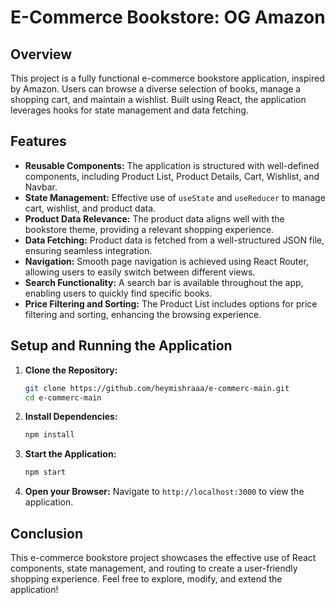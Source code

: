 # E-Commerce Bookstore: OG Amazon

## Overview
This project is a fully functional e-commerce bookstore application, inspired by Amazon. Users can browse a diverse selection of books, manage a shopping cart, and maintain a wishlist. Built using React, the application leverages hooks for state management and data fetching.

## Features
- **Reusable Components:** The application is structured with well-defined components, including Product List, Product Details, Cart, Wishlist, and Navbar.
- **State Management:** Effective use of `useState` and `useReducer` to manage cart, wishlist, and product data.
- **Product Data Relevance:** The product data aligns well with the bookstore theme, providing a relevant shopping experience.
- **Data Fetching:** Product data is fetched from a well-structured JSON file, ensuring seamless integration.
- **Navigation:** Smooth page navigation is achieved using React Router, allowing users to easily switch between different views.
- **Search Functionality:** A search bar is available throughout the app, enabling users to quickly find specific books.
- **Price Filtering and Sorting:** The Product List includes options for price filtering and sorting, enhancing the browsing experience.

## Setup and Running the Application

1. **Clone the Repository:**
   ```bash
   git clone https://github.com/heymishraaa/e-commerc-main.git
   cd e-commerc-main
   ```

2. **Install Dependencies:**
   ```bash
   npm install
   ```

3. **Start the Application:**
   ```bash
   npm start
   ```

4. **Open your Browser:**
   Navigate to `http://localhost:3000` to view the application.

## Conclusion
This e-commerce bookstore project showcases the effective use of React components, state management, and routing to create a user-friendly shopping experience. Feel free to explore, modify, and extend the application!

